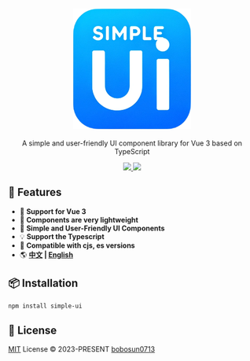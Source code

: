 <p align="center">
<a href="https://github.com/bobosun0713/simple-ui">
  <img src="https://raw.githubusercontent.com/bobosun0713/simple-ui/master/packages/public/logo.png" alt="Simple-UI" width="240">
</a>
<br>
<br>
A simple and user-friendly UI component library for Vue 3 based on TypeScript
</p>

<p align="center">
  <a target="_blank" href="http://nodejs.org/download/" title="Node version">
      <img src="https://img.shields.io/badge/node-%3E%3D%2016.0.0-%23407fbc">
  </a>
    <a target="_blank" href="https://vuejs.org/" title="vue">
      <img src="https://img.shields.io/badge/vue-v3.3.0%2B-%23407fbc">
  </a>
</p>

## 🚀 Features

- 🎪 **Support for Vue 3**
- 💪 **Components are very lightweight**
- 💪 **Simple and User-Friendly UI Components**
- 💡 **Support the Typescript**
- 🔩 **Compatible with cjs, es versions**
- 🌎 **[中文](./README_zh_TW.md) | [English](./README.md)**

## 📦 Installation

```
npm install simple-ui
```

## 📄 License

[MIT](./LICENSE) License &copy; 2023-PRESENT [bobosun0713](https://github.com/bobosun0713)

